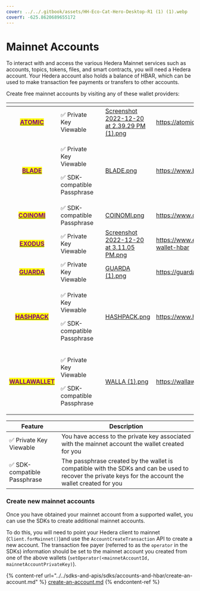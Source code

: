 ```yaml
---
cover: ../../.gitbook/assets/HH-Eco-Cat-Hero-Desktop-R1 (1) (1).webp
coverY: -625.8620689655172
---
```


# Mainnet Accounts

To interact with and access the various Hedera Mainnet services such as accounts, topics, tokens, files, and smart contracts, you will need a Hedera account. Your Hedera account also holds a balance of HBAR, which can be used to make transaction fee payments or transfers to other accounts.

Create free mainnet accounts by visiting any of these wallet providers:

<table data-card-size="large" data-view="cards"><thead><tr><th align="center"></th><th></th><th></th><th data-hidden data-card-cover data-type="files"></th><th data-hidden data-card-target data-type="content-ref"></th></tr></thead><tbody><tr><td align="center"><a href="https://atomicwallet.io/"><mark style="color:purple;"><strong>ATOMIC</strong></mark></a></td><td>✅ Private Key Viewable</td><td></td><td><a href="../../.gitbook/assets/Screenshot 2022-12-20 at 2.39.29 PM (1).png">Screenshot 2022-12-20 at 2.39.29 PM (1).png</a></td><td><a href="https://atomicwallet.io/">https://atomicwallet.io/</a></td></tr><tr><td align="center"><a href="https://www.bladewallet.io/"><mark style="color:purple;"><strong>BLADE</strong></mark></a></td><td><p>✅ Private Key Viewable</p><p>✅ SDK-compatible Passphrase</p></td><td></td><td><a href="../../.gitbook/assets/BLADE.png">BLADE.png</a></td><td><a href="https://www.bladewallet.io/">https://www.bladewallet.io/</a></td></tr><tr><td align="center"><a href="https://www.coinomi.com/en/"><mark style="color:purple;"><strong>COINOMI</strong></mark></a></td><td>✅ SDK-compatible Passphrase</td><td></td><td><a href="../../.gitbook/assets/COINOMI.png">COINOMI.png</a></td><td><a href="https://www.coinomi.com/en/">https://www.coinomi.com/en/</a></td></tr><tr><td align="center"><a href="https://www.exodus.com/hedera-wallet-hbar"><mark style="color:purple;"><strong>EXODUS</strong></mark></a></td><td>✅ Private Key Viewable</td><td></td><td><a href="../../.gitbook/assets/Screenshot 2022-12-20 at 3.11.05 PM.png">Screenshot 2022-12-20 at 3.11.05 PM.png</a></td><td><a href="https://www.exodus.com/hedera-wallet-hbar">https://www.exodus.com/hedera-wallet-hbar</a></td></tr><tr><td align="center"><a href="https://guarda.com/"><mark style="color:purple;"><strong>GUARDA</strong></mark></a></td><td>✅ Private Key Viewable</td><td></td><td><a href="../../.gitbook/assets/GUARDA (1).png">GUARDA (1).png</a></td><td><a href="https://guarda.com/">https://guarda.com/</a></td></tr><tr><td align="center"><a href="https://www.hashpack.app/"><mark style="color:purple;"><strong>HASHPACK</strong></mark></a></td><td><p>✅ Private Key Viewable</p><p>✅ SDK-compatible Passphrase</p></td><td></td><td><a href="../../.gitbook/assets/HASHPACK.png">HASHPACK.png</a></td><td><a href="https://www.hashpack.app/">https://www.hashpack.app/</a></td></tr><tr><td align="center"><a href="https://wallawallet.com/"><mark style="color:purple;"><strong>WALLAWALLET</strong></mark></a></td><td><p>✅ Private Key Viewable</p><p>✅ SDK-compatible Passphrase</p></td><td></td><td><a href="../../.gitbook/assets/WALLA (1).png">WALLA (1).png</a></td><td><a href="https://wallawallet.com/">https://wallawallet.com/</a></td></tr></tbody></table>

| Feature                     | Description                                                                                                                                             |
| --------------------------- | ------------------------------------------------------------------------------------------------------------------------------------------------------- |
| ✅ Private Key Viewable      | You have access to the private key associated with the mainnet account the wallet created for you                                                       |
| ✅ SDK-compatible Passphrase | The passphrase created by the wallet is compatible with the SDKs and can be used to recover the private keys for the account the wallet created for you |

### Create new mainnet accounts

Once you have obtained your mainnet account from a supported wallet, you can use the SDKs to create additional mainnet accounts.

To do this, you will need to point your Hedera client to mainnet (`Client.forMainnet()`)and use the `AccountCreateTransaction` API to create a new account. The transaction fee payer (referred to as the `operator` in the SDKs) information should be set to the mainnet account you created from one of the above wallets (`setOperator(<mainnetAccountId, mainnetAccountPrivateKey)`).

{% content-ref url="../../sdks-and-apis/sdks/accounts-and-hbar/create-an-account.md" %}
[create-an-account.md](../../sdks-and-apis/sdks/accounts-and-hbar/create-an-account.md)
{% endcontent-ref %}
